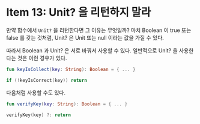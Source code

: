 # Item 13: Unit? 을 리턴하지 말라

만약 함수에서 `Unit?` 을 리턴한다면 그 이유는 무엇일까? 마치 Boolean 이 true 또는 false 를 갖는 것처럼, Unit? 은 Unit 또는 null 이라는 값을 가질 수 있다.

따라서 Boolean 과 Unit? 은 서로 바꿔서 사용할 수 있다. 일반적으로 Unit? 을 사용한다는 것은 이런 경우가 있다.

```kotlin
fun keyIsCollect(key: String): Boolean = { ... }

if (!keyIsCorrect(key)) return
```

다음처럼 사용할 수도 있다.

```kotlin
fun verifyKey(key: String): Boolean = { ... }

verifyKey(key) ?: return
```

